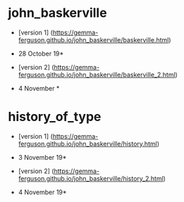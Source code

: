 # john_baskerville
- [version 1] (https://gemma-ferguson.github.io/john_baskerville/baskerville.html)
* 28 October 19*

- [version 2] (https://gemma-ferguson.github.io/john_baskerville/baskerville_2.html)
* 4 November *

# history_of_type

- [version 1] (https://gemma-ferguson.github.io/john_baskerville/history.html)
* 3 November 19*

- [version 2] (https://gemma-ferguson.github.io/john_baskerville/history_2.html)
* 4 November 19*